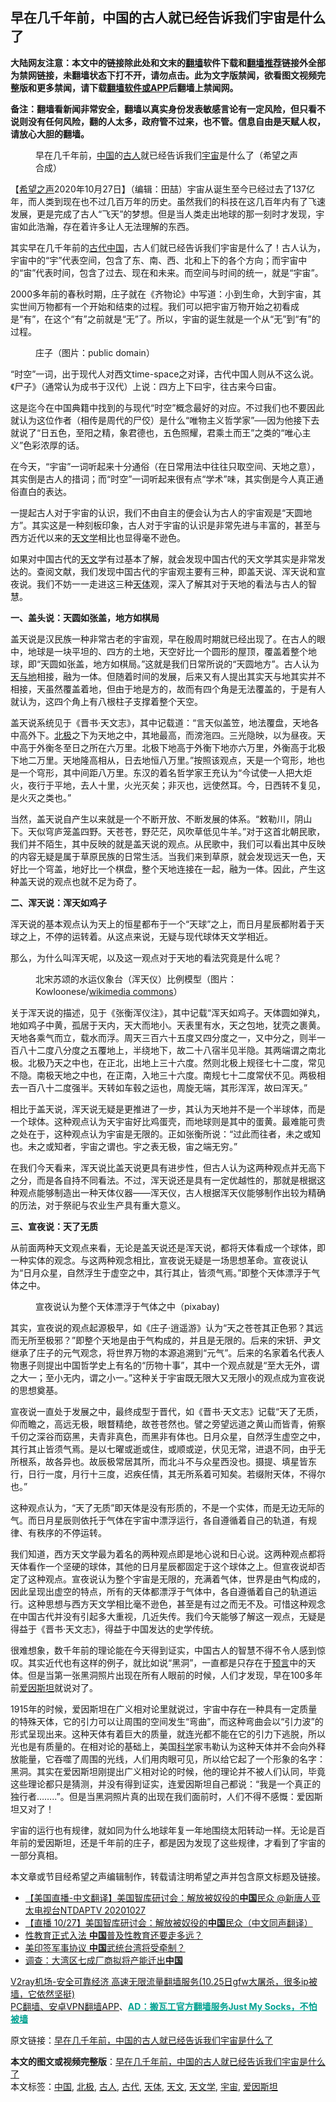  <h2>早在几千年前，中国的古人就已经告诉我们宇宙是什么了</h2> <p class="notice"><b>大陆网友注意：本文中的链接除此处和文末的<a href="https://github.com/bannedbook/fanqiang" >翻墙</a>软件下载和<a href="https://github.com/killgcd/justmysocks/blob/master/README.md">翻墙推荐</a>链接外全部为禁网链接，未翻墙状态下打不开，请勿点击。此为文字版禁闻，欲看图文视频完整版和更多禁闻，请下载<a href="https://github.com/bannedbook/fanqiang">翻墙软件或APP</a>后翻墙上禁闻网。</p><p>备注：翻墙看新闻非常安全，翻墙以真实身份发表敏感言论有一定风险，但只看不说则没有任何风险，翻的人太多，政府管不过来，也不管。信息自由是天赋人权，请放心大胆的翻墙。</b></p>  <div class="entry"> <figure><figcaption>早在几千年前，<a href="https://www.bannedbook.org/bnews/tag/%E4%B8%AD%E5%9B%BD/" class="st_tag internal_tag" rel="tag" title="标签 中国 下的日志">中国</a>的<a href="https://www.bannedbook.org/bnews/tag/%e5%8f%a4%e4%ba%ba/" class="st_tag internal_tag" rel="tag" title="标签 古人 下的日志">古人</a>就已经告诉我们<a href="https://www.bannedbook.org/bnews/tag/%e5%ae%87%e5%ae%99/" class="st_tag internal_tag" rel="tag" title="标签 宇宙 下的日志">宇宙</a>是什么了（希望之声合成）</figcaption></figure> <p>【<span class='wp_keywordlink_affiliate'><a href="https://www.soundofhope.org" title="希望之声" target="_blank">希望之声</a></span>2020年10月27日】（编辑：田喆）宇宙从诞生至今已经过去了137亿年，而人类到现在也不过几百万年的历史。虽然我们的科技在这几百年内有了飞速发展，更是完成了古人“飞天”的梦想。但是当人类走出地球的那一刻时才发现，宇宙如此浩瀚，存在着许多让人无法理解的东西。</p> <p>其实早在几千年前的<a href="https://www.bannedbook.org/bnews/tag/%e5%8f%a4%e4%bb%a3/" class="st_tag internal_tag" rel="tag" title="标签 古代 下的日志">古代</a><span class='wp_keywordlink_affiliate'><a href="https://www.bannedbook.org/" title="中国" target="_blank">中国</a></span>，古人们就已经告诉我们宇宙是什么了！古人认为，宇宙中的“宇”代表空间，包含了东、南、西、北和上下的各个方向；而宇宙中的“宙”代表时间，包含了过去、现在和未来。而空间与时间的统一，就是“宇宙”。</p> <p>2000多年前的春秋时期，庄子就在《齐物论》中写道：小到生命，大到宇宙，其实世间万物都有一个开始和结束的过程。我们可以把宇宙万物开始之初看成是“有”，在这个“有”之前就是“无”了。所以，宇宙的诞生就是一个从“无”到“有”的过程。</p> <figure><figcaption>庄子（图片：public domain）</figcaption></figure> <p>“时空”一词，出于现代人对西文time-space之对译，古代中国人则从不这么说。《尸子》（通常认为成书于汉代）上说：四方上下曰宇，往古来今曰宙。</p> <p>这是迄今在中国典籍中找到的与现代“时空”概念最好的对应。不过我们也不要因此就认为这位作者（相传是周代的尸佼）是什么“唯物主义哲学家”──因为他接下去就说了“日五色，至阳之精，象君德也，五色照耀，君乘土而王”之类的“唯心主义”色彩浓厚的话。</p> <p>在今天，“宇宙”一词听起来十分通俗（在日常用法中往往只取空间、天地之意），其实倒是古人的措词；而“时空”一词听起来很有点“学术”味，其实倒是今人真正通俗直白的表达。</p> <p>一提起古人对于宇宙的认识，我们不由自主的便会认为古人的宇宙观是“天圆地方”。其实这是一种刻板印象，古人对于宇宙的认识是非常先进与丰富的，甚至与西方近代以来的<a href="https://www.bannedbook.org/bnews/tag/%E5%A4%A9%E6%96%87%E5%AD%A6/" class="st_tag internal_tag" rel="tag" title="标签 天文学 下的日志">天文学</a>相比也显得毫不逊色。</p>  <p>如果对中国古代的<a href="https://www.bannedbook.org/bnews/tag/%e5%a4%a9%e6%96%87/" class="st_tag internal_tag" rel="tag" title="标签 天文 下的日志">天文</a>学有过基本了解，就会发现中国古代的天文学其实是非常发达的。查阅文献，我们发现中国古代的宇宙观主要有三种，即盖天说、浑天说和宣夜说。我们不妨一一走进这三种<a href="https://www.bannedbook.org/bnews/tag/%e5%a4%a9%e4%bd%93/" class="st_tag internal_tag" rel="tag" title="标签 天体 下的日志">天体</a>观，深入了解其对于天地的看法与古人的智慧。</p> <p><strong>一、盖头说：天圆如张盖，地方如棋局</strong></p> <p>盖天说是汉民族一种非常古老的宇宙观，早在殷周时期就已经出现了。在古人的眼中，地球是一块平坦的、四方的土地，天空好比一个圆形的屋顶，覆盖着整个地球，即“天圆如张盖，地方如棋局。”这就是我们日常所说的“天圆地方”。古人认为<span class='wp_keywordlink'><a href="https://www.bannedbook.org/forum11/topic435.html" title="禁片：《天与地》下载" target="_blank">天与地</a></span>相接，融为一体。但随着时间的发展，后来又有人提出其实天与地其实并不相接，天虽然覆盖着地，但由于地是方的，故而有四个角是无法覆盖的，于是有人就认为，这四个角上有八根柱子支撑着整个天空。</p> <p>盖天说系统见于《晋书·天文志》，其中记载道：“言天似盖笠，地法覆盘，天地各中高外下。<a href="https://www.bannedbook.org/bnews/tag/%e5%8c%97%e6%9e%81/" class="st_tag internal_tag" rel="tag" title="标签 北极 下的日志">北极</a>之下为天地之中，其地最高，而滂沲四。三光隐映，以为昼夜。天中高于外衡冬至日之所在六万里。北极下地高于外衡下地亦六万里，外衡高于北极下地二万里。天地隆高相从，日去地恒八万里。”按照该观点，天是一个穹形，地也是一个穹形，其中间距八万里。东汉的着名哲学家王充认为“今试使一人把大炬火，夜行于平地，去人十里，火光灭矣；非灭也，远使然耳。今，日西转不复见，是火灭之类也。”</p> <p>当然，盖天说自产生以来就是一个不断开放、不断发展的体系。“敕勒川，阴山下。天似穹庐笼盖四野。天苍苍，野茫茫，风吹草低见牛羊。”对于这首北朝民歌，我们并不陌生，其中反映的就是盖天说的观点。从民歌中，我们可以看出其中反映的内容无疑是属于草原民族的日常生活。当我们来到草原，就会发现远天一色，天好比一个穹盖，地好比一个棋盘，整个天地连接在一起，融为一体。因此，产生这种盖天说的观点也就不足为奇了。</p> <p><strong>二、浑天说：浑天如鸡子</strong></p> <p>浑天说的基本观点认为天上的恒星都布于一个“天球”之上，而日月星辰都附着于天球之上，不停的运转着。从这点来说，无疑与现代球体天文学相近。</p>  <p>那么，为什么叫浑天呢，以及这一观点对于天地的看法究竟是什么呢？</p> <figure><figcaption>北宋苏颂的水运仪象台（浑天仪）比例模型（图片：Kowloonese/<a target="_blank" href="https://creativecommons.org/licenses/by-sa/3.0/deed.en">wikimedia commons</a>）</figcaption></figure> <p>关于浑天说的描述，见于《张衡浑仪注》，其中记载“浑天如鸡子。天体圆如弹丸，地如鸡子中黄，孤居于天内，天大而地小。天表里有水，天之包地，犹壳之裹黄。天地各乘气而立，载水而浮。周天三百六十五度又四分度之一，又中分之，则半一百八十二度八分度之五覆地上，半绕地下，故二十八宿半见半隐。其两端谓之南北极。北极乃天之中也，在正北，出地上三十六度。然则北极上规径七十二度，常见不隐。南极天地之中也，在正南，入地三十六度。南规七十二度常伏不见。两极相去一百八十二度强半。天转如车毂之运也，周旋无端，其形浑浑，故曰浑天。”</p> <p>相比于盖天说，浑天说无疑是更推进了一步，其认为天地并不是一个半球体，而是一个球体。这种观点认为天宇宙好比鸡蛋壳，而地球则是其中的蛋黄。最难能可贵之处在于，这种观点认为宇宙是无限的。正如张衡所说：“过此而往者，未之或知也。未之或知者，宇宙之谓也。宇之表无极，宙之端无穷。”</p> <p>在我们今天看来，浑天说比盖天说更具有进步性，但古人认为这两种观点并无高下之分，而是各自持不同看法。不过，浑天说还是具有一定优越性的，那就是根据这种观点能够制造出一种天体仪器——浑天仪，古人根据浑天仪能够制作出较为精确的历法，对于祭祀与农业生产具有重大意义。</p> <p><strong>三、宣夜说：天了无质</strong></p> <p>从前面两种天文观点来看，无论是盖天说还是浑天说，都将天体看成一个球体，即一种实体的观念。与这两种观念相比，宣夜说无疑是一场思想革命。宣夜说认为“日月众星，自然浮生于虚空之中，其行其止，皆须气焉。”即整个天体漂浮于气体之中。</p> <figure><figcaption>宣夜说认为整个天体漂浮于气体之中（pixabay)</figcaption></figure> <p>其实，宣夜说的观点起源极早，如《庄子·逍遥游》认为“天之苍苍其正色邪？其远而无所至极邪？”即整个天地是由于气构成的，并且是无限的。后来的宋钘、尹文继承了庄子的元气观念，将世界万物的本源追溯到“元气”。后来的名家着名代表人物惠子则提出中国哲学史上有名的“历物十事”，其中一个观点就是“至大无外，谓之大一；至小无内，谓之小一。”这种关于宇宙既无限大又无限小的观点成为宣夜说的思想奠基。</p>  <p>宣夜说一直处于发展之中，最终成型于晋代，如《晋书·天文志》记载“天了无质，仰而瞻之，高远无极，眼瞀精绝，故苍苍然也。譬之旁望远道之黄山而皆青，俯察千仞之深谷而窈黑，夫青非真色，而黑非有体也。日月众星，自然浮生虚空之中，其行其止皆须气焉。是以七曜或逝或住，或顺或逆，伏见无常，进退不同，由乎无所根系，故各异也。故辰极常居其所，而北斗不与众星西没也。摄提、填星皆东行，日行一度，月行十三度，迟疾任情，其无所系着可知矣。若缀附天体，不得尔也。”</p> <p>这种观点认为，“天了无质”即天体是没有形质的，不是一个实体，而是无边无际的气。而日月星辰则依托于气体在宇宙中漂浮运行，各自遵循着自己的轨道，有规律、有秩序的不停运转。</p> <p>我们知道，西方天文学最为着名的两种观点即是地心说和日心说。这两种观点都将天体看作一个坚硬的球体，其他的日月星辰都固定于这个球体之上。但宣夜说却否定了这种观点。宣夜说认为整个宇宙是无限的，充满着气体，世界是由气构成的，因此呈现出虚空的特点，所有的天体都漂浮于气体中，各自遵循着自己的轨道运行。这种思想与西方天文学相比毫不逊色，甚至是有过之而无不及。可惜这种观念在中国古代并没有引起多大重视，几近失传。我们今天能够了解这一观点，无疑是得益于《晋书·天文志》，得益于中国发达的史学传统。</p> <p>很难想象，数千年前的理论能在今天得到证实，中国古人的智慧不得不令人感到惊叹。其实近代也有这样的例子，就比如说“黑洞”，一直都是只存在于<span class='wp_keywordlink'><a href="https://www.bannedbook.org/forum5/" title="预言玄学禁书下载" rel="nofollow">预言</a></span>中的天体。但是当第一张黑洞照片出现在所有人眼前的时候，人们才发现，早在100多年前<a href="https://www.bannedbook.org/bnews/tag/%e7%88%b1%e5%9b%a0%e6%96%af%e5%9d%a6/" class="st_tag internal_tag" rel="tag" title="标签 爱因斯坦 下的日志">爱因斯坦</a>就说对了。</p> <p>1915年的时候，爱因斯坦在广义相对论里就说过，宇宙中存在一种具有一定质量的特殊天体，它的引力可以让周围的空间发生“弯曲”，而这种弯曲会以“引力波”的形式呈现出来。这种天体有着巨大的质量，就连光都不能在它的引力下逃脱，所以光也是有质量的。在相对论的基础上，美国<span class='wp_keywordlink'><a href="https://www.bannedbook.org/forum11/topic309.html" title="禁片：“科学”的棍子" target="_blank">科学</a></span>家韦勒认为这种天体并不会向外释放能量，它吞噬了周围的光线，人们用肉眼可见，所以给它起了一个形象的名字：黑洞。其实在爱因斯坦刚提出广义相对论的时候，他的理论并不被人们认同，毕竟这些理论都只是猜测，并没有得到证实，连爱因斯坦自己都说：“我是一个真正的独行者&#8230;&#8230;..”。但是当黑洞照片真的出现在我们面前时，人们不得不感慨：爱因斯坦又对了！</p> <p>宇宙的运行也有规律，就如同为什么地球年复一年地围绕太阳转动一样。无论是百年前的爱因斯坦，还是千年前的庄子，都是因为发现了这些规律，才看到了宇宙的一部分真相。</p> <p>本文章或节目经希望之声编辑制作，转载请注明希望之声并包含原文标题及链接。</p>  <ul class='op-related-articles' title='相关阅读'> <li><a href='https://www.bannedbook.org/bnews/taiwannews/20201028/1421435.html' target='_blank'>【美国直播-中文翻译】美国智库研讨会：解放被奴役的<b>中国</b>民众  @新唐人亚太电视台NTDAPTV  20201027</a></li> <li><a href='https://www.bannedbook.org/bnews/bannedvideo/20201028/1421434.html' target='_blank'>【直播 10/27】美国智库研讨会：解放被奴役的<b>中国</b>民众（中文同声翻译）</a></li> <li><a href='https://www.bannedbook.org/bnews/ssgc/20201028/1421414.html' target='_blank'>性教育正式入法 <b>中国</b>普及性教育还要走多远？</a></li> <li><a href='https://www.bannedbook.org/bnews/headline/20201028/1421412.html' target='_blank'>美印签军事协议 <b>中国</b>武统台湾将受牵制？</a></li> <li><a href='https://www.bannedbook.org/bnews/cnnews/hknews/20201028/1421395.html' target='_blank'>调查：大湾区七成厂商拟将产能迁出<b>中国</b></a></li> </ul> <p class="texttj"> <a href="https://www.bannedbook.org/forum23/topic22702.html" target="_blank">V2ray机场-安全可靠经济 高速无限流量翻墙服务(10.25日gfw大屠杀，很多ip被墙，它依然坚挺)</a><br/> <a href="https://github.com/bannedbook/fanqiang/wiki/%E7%A6%81%E9%97%BB%E7%BD%91%E5%AE%89%E5%8D%93%E7%BF%BB%E5%A2%99%E6%96%B0%E9%97%BBAPP" target="_blank">PC翻墙、安卓VPN翻墙APP</a>、<span onclick="window.open('https://github.com/killgcd/justmysocks/blob/master/README.md')" style="font-weight:bold;color:#00A191;cursor:pointer;text-decoration:underline;outline:none">AD：搬瓦工官方翻墙服务Just My Socks，不怕被墙</span></p><p>原文链接：<a class="src_link"  href="https://www.soundofhope.org/post/436150" target="_blank">早在几千年前，中国的古人就已经告诉我们宇宙是什么了</a></p><a name='sharetosocial'></a>       <div><b>本文的图文或视频完整版</b>：<a href='https://www.bannedbook.org/bnews/comments/20201028/1421436.html'>早在几千年前，中国的古人就已经告诉我们宇宙是什么了</a></div>  </div><!--END ENTRY--> <div class="postfooter"> <div>本文标签：<a href="https://www.bannedbook.org/bnews/tag/%E4%B8%AD%E5%9B%BD/" rel="tag">中国</a>, <a href="https://www.bannedbook.org/bnews/tag/%e5%8c%97%e6%9e%81/" rel="tag">北极</a>, <a href="https://www.bannedbook.org/bnews/tag/%e5%8f%a4%e4%ba%ba/" rel="tag">古人</a>, <a href="https://www.bannedbook.org/bnews/tag/%e5%8f%a4%e4%bb%a3/" rel="tag">古代</a>, <a href="https://www.bannedbook.org/bnews/tag/%e5%a4%a9%e4%bd%93/" rel="tag">天体</a>, <a href="https://www.bannedbook.org/bnews/tag/%e5%a4%a9%e6%96%87/" rel="tag">天文</a>, <a href="https://www.bannedbook.org/bnews/tag/%E5%A4%A9%E6%96%87%E5%AD%A6/" rel="tag">天文学</a>, <a href="https://www.bannedbook.org/bnews/tag/%e5%ae%87%e5%ae%99/" rel="tag">宇宙</a>, <a href="https://www.bannedbook.org/bnews/tag/%e7%88%b1%e5%9b%a0%e6%96%af%e5%9d%a6/" rel="tag">爱因斯坦</a></div>  </div><!--END POSTFOOTER--> 